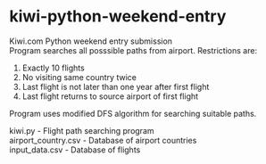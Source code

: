 # kiwi-python-weekend-entry
Kiwi.com Python weekend entry submission  
Program searches all posssible paths from airport. Restrictions are:  
1) Exactly 10 flights  
2) No visiting same country twice  
3) Last flight is not later than one year after first flight  
4) Last flight returns to source airport of first flight  

Program uses modified DFS algorithm for searching suitable paths.  

kiwi.py - Flight path searching program  
airport_country.csv - Database of airport countries  
input_data.csv - Database of flights  
